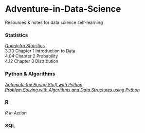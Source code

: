 # Adventure-in-Data-Science
Resources &amp; notes for data science self-learning


### Statistics 
[*OpenIntro Statistics*](https://www.openintro.org/download.php?file=os3_tablet&referrer=/stat/textbook.php) <br>
3.30 Chapter 1 Introduction to Data <br>
4.04 Chapter 2 Probability <br>
4.12 Chapter 3 Distribution <br>

### Python & Algorithms
[*Automate the Boring Stuff with Python*](https://automatetheboringstuff.com/) <br>
[*Problem Solving with Algorithms and Data Structures using Python*](https://interactivepython.org/runestone/static/pythonds/index.html) <br>

### R
*R in Action*

### SQL
